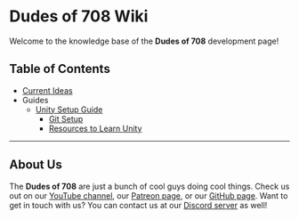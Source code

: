 # Dudes of 708 Wiki

Welcome to the knowledge base of the **Dudes of 708** development page!

## Table of Contents

* [Current Ideas](ideas)
* Guides
  * [Unity Setup Guide](unity)
    * [Git Setup](unity/commits)
    * [Resources to Learn Unity](unity/learn)

-----

## About Us

The **Dudes of 708** are just a bunch of cool guys doing cool things. Check us out on our [YouTube channel](https://www.youtube.com/channel/UCdbqUWT3_0WgybqNuCX9uJA), our [Patreon page](https://patreon.com/dudesof708), or our [GitHub page](https://github.com/dudesof708). Want to get in touch with us? You can contact us at our [Discord server](https://discord.gg/WUGMTcZ) as well!

